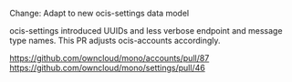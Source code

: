 Change: Adapt to new ocis-settings data model

ocis-settings introduced UUIDs and less verbose endpoint and message type names. This PR adjusts ocis-accounts accordingly.

https://github.com/owncloud/mono/accounts/pull/87
https://github.com/owncloud/mono/settings/pull/46
